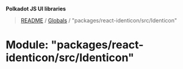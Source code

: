 **Polkadot JS UI libraries**

> [README](../README.md) / [Globals](../globals.md) / "packages/react-identicon/src/Identicon"

# Module: "packages/react-identicon/src/Identicon"
